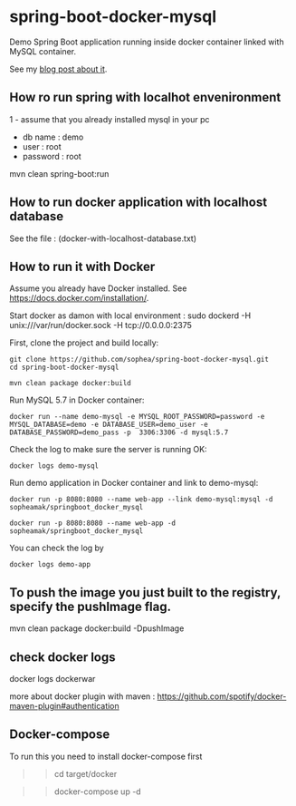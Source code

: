 # spring-boot-docker-mysql
Demo Spring Boot application running inside docker container linked with MySQL container.

See my [blog post about it](https://github.com/sophea/spring-boot-docker-mysql/wiki/home).

## How ro run spring with localhot envenironment

1 - assume that you already installed mysql in your pc   
   - db name : demo
   - user : root
   - password : root 

mvn clean spring-boot:run

## How to run docker application with localhost database

See the file :  (docker-with-localhost-database.txt)

## How to run it with Docker

Assume you already have Docker installed. See https://docs.docker.com/installation/.

Start docker as damon with local environment : sudo dockerd -H unix:///var/run/docker.sock -H tcp://0.0.0.0:2375

First, clone the project and build locally:

~~~
git clone https://github.com/sophea/spring-boot-docker-mysql.git
cd spring-boot-docker-mysql

mvn clean package docker:build
~~~

Run MySQL 5.7 in Docker container:

~~~
docker run --name demo-mysql -e MYSQL_ROOT_PASSWORD=password -e MYSQL_DATABASE=demo -e DATABASE_USER=demo_user -e DATABASE_PASSWORD=demo_pass -p  3306:3306 -d mysql:5.7
~~~

Check the log to make sure the server is running OK:
~~~
docker logs demo-mysql
~~~

Run demo application in Docker container and link to demo-mysql:

~~~
docker run -p 8080:8080 --name web-app --link demo-mysql:mysql -d sopheamak/springboot_docker_mysql

docker run -p 8080:8080 --name web-app -d sopheamak/springboot_docker_mysql
~~~

You can check the log by
~~~
docker logs demo-app
~~~



## To push the image you just built to the registry, specify the pushImage flag.

mvn clean package docker:build -DpushImage


## check docker logs

docker logs dockerwar


more about docker plugin with maven : https://github.com/spotify/docker-maven-plugin#authentication



## Docker-compose

To run this you need to install docker-compose first

>>cd target/docker

>>docker-compose up -d